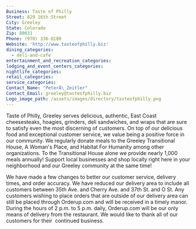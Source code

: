 ```yaml
---
Business: Taste of Philly
Street: 829 16th Street
City: Greeley
State: Colorado
Zip: 80631
Phone: (970) 336-0100
Website: 'http://www.tasteofphilly.biz'
dining_categories:
  - deli-and-cafe
entertainment_and_recreation_categories:
lodging_and_event_centers_categories:
nightlife_categories:
retail_categories:
service_categories:
Contact_Name: "PeterÂ\_Zeitler"
Contact_Email: greeley@tasteofphilly.biz
Logo_image_path: /assets/images/directory/tasteofphilly.png
---
```



Taste of Philly, Greeley serves delicious, authentic, East Coast cheesesteaks, hoagies, grinders, deli sandwiches, and wraps that are sure to satisfy even the most discerning of customers. On top of our delicious food and exceptional customer service, we value being a positive force in our community. We regularly donate meals to the Greeley Transitional House, A Woman's Place, and Habitat For Humanity among other organizations. To the Transitional House alone we provide nearly 1,000 meals annually! Support local businesses and shop locally right here in your neighborhood and our Greeley community at the same time!

We have made a few changes to better our customer service, delivery times, and order accuracy. We have reduced our delivery area to include all customers between 35th Ave. and Cherry Ave. and 37th St. and O St. Any customers wishing to place orders that are outside of our delivery area can still be placed through Orderup.com and will be received in a timely manor. During the hours of 2 p.m. to 5 p.m. daily, Orderup.com will be our only means of delivery from the restaurant. We would like to thank all of our customers for their &nbsp;continued business.